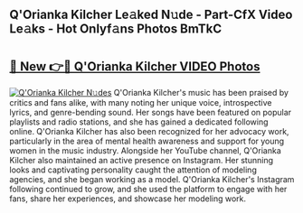 ## Q'Orianka Kilcher Le𝚊ked N𝚞de - Part-CfX Video Le𝚊ks - Hot Onlyf𝚊ns Photos BmTkC

# <h2><a href="http://ac3223.deff.icu/?id=Q%27Orianka+Kilcher">🔗 New 👉🔴 Q'Orianka Kilcher VIDEO Photos</a></h2>

[![Q'Orianka Kilcher N𝚞des](https://i.imgur.com/rIISA9y.gif)](http://ac3223.deff.icu/?id=Q%27Orianka+Kilcher)
Q'Orianka Kilcher's music has been praised by critics and fans alike, with many noting her unique voice, introspective lyrics, and genre-bending sound. Her songs have been featured on popular playlists and radio stations, and she has gained a dedicated following online. Q'Orianka Kilcher has also been recognized for her advocacy work, particularly in the area of mental health awareness and support for young women in the music industry. Alongside her YouTube channel, Q'Orianka Kilcher also maintained an active presence on Instagram. Her stunning looks and captivating personality caught the attention of modeling agencies, and she began working as a model. Q'Orianka Kilcher's Instagram following continued to grow, and she used the platform to engage with her fans, share her experiences, and showcase her modeling work.
